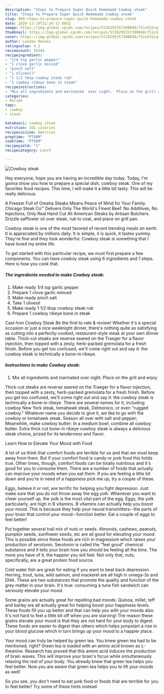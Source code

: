 ```yaml
---
description: "Steps to Prepare Super Quick Homemade Cowboy steak"
title: "Steps to Prepare Super Quick Homemade Cowboy steak"
slug: 969-steps-to-prepare-super-quick-homemade-cowboy-steak
date: 2020-12-19T22:24:17.605Z
image: https://img-global.cpcdn.com/recipes/5726295357390848/751x532cq70/cowboy-steak-recipe-main-photo.jpg
thumbnail: https://img-global.cpcdn.com/recipes/5726295357390848/751x532cq70/cowboy-steak-recipe-main-photo.jpg
cover: https://img-global.cpcdn.com/recipes/5726295357390848/751x532cq70/cowboy-steak-recipe-main-photo.jpg
author: Landon Reeves
ratingvalue: 4.1
reviewcount: 34344
recipeingredient:
- "1/4 tsp garlic pepper"
- "1 clove garlic minced"
- "pinch salt"
- "1 oliveoil"
- "1 1/2 tbsp cowboy steak rub"
- "1 cowboy ribeye bone in steak"
recipeinstructions:
- "Mix all ingredients and marinated  over night.  Place on the grill and enjoy"
categories:
- Recipe
tags:
- cowboy
- steak

katakunci: cowboy steak 
nutrition: 101 calories
recipecuisine: American
preptime: "PT40M"
cooktime: "PT56M"
recipeyield: "1"
recipecategory: Lunch

---
```



![Cowboy steak](https://img-global.cpcdn.com/recipes/5726295357390848/751x532cq70/cowboy-steak-recipe-main-photo.jpg)

Hey everyone, hope you are having an incredible day today. Today, I'm gonna show you how to prepare a special dish, cowboy steak. One of my favorites food recipes. This time, I will make it a little bit tasty. This will be really delicious.

A Freezer Full of Omaha Steaks Means Peace of Mind for Your Family. Chicago Steak Co™ Delivers Only The World&#39;s Finest Beef. No Additives, No Injections, Only Real Hand Cut All American Steaks by Artisan Butchers. Drizzle safflower oil over steak, rub to coat, and place on grill pan.

Cowboy steak is one of the most favored of recent trending meals on earth. It is appreciated by millions daily. It is simple, it is quick, it tastes yummy. They're fine and they look wonderful. Cowboy steak is something that I have loved my entire life.


To get started with this particular recipe, we must first prepare a few components. You can have cowboy steak using 6 ingredients and 1 steps. Here is how you cook that.

<!--inarticleads1-->

##### The ingredients needed to make Cowboy steak:

1. Make ready 1/4 tsp garlic pepper
1. Prepare 1 clove garlic minced
1. Make ready pinch salt
1. Take 1 oliveoil
1. Make ready 1 1/2 tbsp cowboy steak rub
1. Prepare 1 cowboy ribeye bone in steak


Cast-Iron Cowboy Steak Be the first to rate &amp; review! Whether it&#39;s a special occasion or just a nice weeknight dinner, there&#39;s nothing quite as satisfying as cutting into a perfectly-cooked, restaurant-style steak at your own dinner table. Thick-cut steaks are reverse seared on the Traeger for a flavor injection, then topped with a zesty, herb-packed gremolata for a fresh finish. Before you get too confused, we&#39;ll come right out and say it: the cowboy steak is technically a bone-in ribeye. 

<!--inarticleads2-->

##### Instructions to make Cowboy steak:

1. Mix all ingredients and marinated  over night.  Place on the grill and enjoy


Thick-cut steaks are reverse seared on the Traeger for a flavor injection, then topped with a zesty, herb-packed gremolata for a fresh finish. Before you get too confused, we&#39;ll come right out and say it: the cowboy steak is technically a bone-in ribeye. There are several names for it, including cowboy New York steak, tomahawk steak, Delmonico, or even &#34;rugged cowboy.&#34; Whatever name you decide to give it, we like to go with the cowboy or tomahawk steak. Season all over with salt and pepper; Meanwhile, make cowboy butter: In a medium bowl, combine all cowboy butter. Extra thick cut bone-in ribeye cowboy steak is always a delicious steak choice, prized for its tenderness and flavor. 

Learn How to Elevate Your Mood with Food


A lot of us think that comfort foods are terrible for us and that we must keep away from them. But if your comfort food is candy or junk food this holds true. Other times, though, comfort foods can be totally nutritious and it's good for you to consume them. There are a number of foods that actually can improve your moods when you eat them. If you are feeling a little bit down and you're in need of a happiness pick me up, try a couple of these.

Eggs, believe it or not, are terrific for helping you fight depression. Just make sure that you do not throw away the egg yolk. Whenever you want to cheer yourself up, the yolk is the most vital part of the egg. Eggs, the yolk particularly, are high in B vitamins. B vitamins can actually help you boost your mood. This is because they help your neural transmitters--the parts of your brain that control your mood--function better. Eat a couple of eggs to feel better!

Put together several trail mix of nuts or seeds. Almonds, cashews, peanuts, pumpkin seeds, sunflower seeds, etc are all good for elevating your mood. This is possible since these foods are rich in magnesium which raises your production of serotonin. Serotonin is called the "feel good" chemical substance and it tells your brain how you should be feeling all the time. The more you have of it, the happier you will feel. Not only that, nuts, specifically, are a great protein food source.

Cold water fish are great for eating if you want to beat back depression. Herring, trout, tuna, wild salmon, and mackerel are all high in omega-3s and DHA. These are two substances that promote the quality and function of the grey matter in your brain. It's true: consuming a tuna fish sandwich can seriously elevate your mood. 

Some grains are actually great for repelling bad moods. Quinoa, millet, teff and barley are all actually great for helping boost your happiness levels. These foods fill you up better and that can help you with your moods also. It's not hard to feel a little bit off when you are starving! The reason these grains elevate your mood is that they are not hard for your body to digest. These foods are easier to digest than others which helps jumpstart a rise in your blood glucose which in turn brings up your mood to a happier place.

Your mood can truly be helped by green tea. You knew green tea had to be mentioned, right? Green tea is loaded with an amino acid known as L-theanine. Research has proved that this amino acid induces the production of brain waves. This will improve your brain's focus while simultaneously relaxing the rest of your body. You already knew that green tea helps you feel better. Now you are aware that green tea helps you to lift your moods as well!

So you see, you don't need to eat junk food or foods that are terrible for you to feel better! Try  some  of  these  hints  instead.

